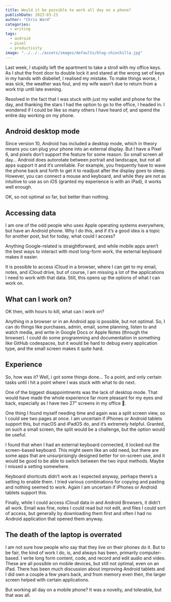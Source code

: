 ```yaml
---
title: Would it be possible to work all day on a phone?
publishDate: 2023-03-23
author: "Chris Ward"
categories:
  - writing
tags: 
  - android
  - pixel
  - productivity
image: "../../../assets/images/defaults/blog-chinchilla.jpg"
---
```


Last week, I stupidly left the apartment to take a stroll with my office keys. As I shut the front door to double lock it and stared at the wrong set of keys in my hands with disbelief, I realised my mistake. To make things worse, I was sick, the weather was foul, and my wife wasn’t due to return from a work trip until late evening.

Resolved in the fact that I was stuck with just my wallet and phone for the day, and thanking the stars I had the option to go to the office, I headed in. I wondered if I could be like so many others I have heard of, and spend the entire day working on my phone.

## Android desktop mode

Since version 10, Android has included a desktop mode, which in theory means you can plug your phone into an external display. But I have a Pixel 6, and pixels don’t support the feature for some reason. So small screen all day… Android does autorotate between portrait and landscape, but not all apps support it and it’s unreliable. For example, you frequently have to wave the phone back and forth to get it to readjust after the display goes to sleep.  However, you can connect a mouse and keyboard, and while they are not as intuitive to use as on iOS (granted my experience is with an iPad), it works well enough.

OK, so not optimal so far, but better than nothing.

## Accessing data

I am one of the odd people who uses Apple operating systems everywhere, but have an Android phone. Why I do this, and if it’s a good idea is a topic for another post, but for today, what could I access?

Anything Google-related is straightforward, and while mobile apps aren’t the best ways to interact with most long-form work, the external keyboard makes it easier.

It is possible to access iCloud in a browser, where I can get to my email, notes, and iCloud drive, but of course, I am missing a lot of the applications I need to work with that data. Still, this opens up the options of what I can work on.

## What can I work on?

OK then, with hours to kill, what can I work on?

Anything in a browser or in an Android app is possible, but not optimal. So, I can do things like purchases, admin, email, some planning, listen to and watch media, and write in Google Docs or Apple Notes (through the browser). I could do some programming and documentation in something like GitHub codespaces, but it would be hard to debug every application type, and the small screen makes it quite hard.

## Experience

So, how was it? Well, i got some things done… To a point, and only certain tasks until i hit a point where I was stuck with what to do next.

One of the biggest disappointments was the lack of desktop mode. That would have made the whole experience far more pleasant for my eyes and back, especially as I have two 27” screens in my office 🤩.

One thing I found myself needing time and again was a split screen view, so I could see two pages at once. I am uncertain if iPhones or Android tablets support this, but macOS and iPadOS do, and it’s extremely helpful. Granted, on such a small screen, the split would be a challenge, but the option would be useful.

I found that when I had an external keyboard connected, it locked out the screen-based keyboard. This might seem like an odd need, but there are some apps that are unsurprisingly designed better for on-screen use, and it would be good to be able to switch between the two input methods. Maybe I missed a setting somewhere.

Keyboard shortcuts didn’t work as I expected anyway, perhaps there’s a setting to enable them. I tried various combinations for copying and pasting and nothing seemed to work. Again I am uncertain if iPhones or Android tablets support this.

Finally, while I could access iCloud data in and Android Browsers, it didn’t all work. Email was fine, notes I could read but not edit, and files I could sort of access, but generally by downloading them first and often I had no Android application that opened them anyway.

## The death of the laptop is overrated

I am not sure how people who say that they live on their phones do it. But to be fair, the kind of work I do, is, and always has been, primarily computer-based. I write long form content, code, and record and edit audio and video. These are all possible on mobile devices, but still not optimal, even on an iPad. There has been much discussion about improving Android tablets and I did own a couple a few years back, and from memory even then, the larger screen helped with certain applications.

But working all day on a mobile phone? It was a novelty, and tolerable, but that was all.